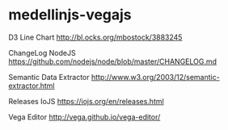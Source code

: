 # medellinjs-vegajs

D3 Line Chart
http://bl.ocks.org/mbostock/3883245

ChangeLog NodeJS
https://github.com/nodejs/node/blob/master/CHANGELOG.md

Semantic Data Extractor
http://www.w3.org/2003/12/semantic-extractor.html


Releases IoJS
https://iojs.org/en/releases.html

Vega Editor
http://vega.github.io/vega-editor/